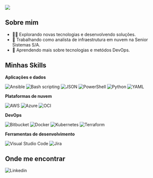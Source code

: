 ![](https://komarev.com/ghpvc/?username=chrystianbarros&color=006bed)

## Sobre mim

- 👨‍💻 Explorando novas tecnologias e desenvolvendo soluções.
- 💼 Trabalhando como analista de infraestrutura em nuvem na Senior Sistemas S/A.
- 🌱 Aprendendo mais sobre tecnologias e metódos DevOps.

## Minhas Skills

**Aplicações e dados**

![Ansible](https://img.shields.io/badge/Ansible-333333?style=flat&logo=ansible&logoColor=white)
![Bash scripting](https://img.shields.io/badge/Bash_Scripting-333333?style=flat&logo=gnu-bash&logoColor=white)
![JSON](https://img.shields.io/badge/JSON-333333?style=flat&logo=JSON&logoColor=white)
![PowerShell](https://img.shields.io/badge/PowerShell-333333?style=flat&logo=powershell&logoColor=white)
![Python](https://img.shields.io/badge/Python-333333?style=flat&logo=python&logoColor=ffdd54)
![YAML](https://img.shields.io/badge/YAML-333333?style=flat&logo=yaml&logoColor=white)

**Plataformas de nuvem**

![AWS](https://img.shields.io/badge/AWS-orange?style=flat&logo=amazon-aws&logoColor=white)
![Azure](https://img.shields.io/badge/Azure-blue?style=flat&logo=microsoftazure&logoColor=white)
![OCI](https://img.shields.io/badge/OCI-red?style=flat&logo=oracle&logoColor=white)

**DevOps**

![Bitbucket](https://img.shields.io/badge/Bitbucket-333333?style=flat&logo=bitbucket&logoColor=blue)
![Docker](https://img.shields.io/badge/Docker-333333?style=flat&logo=docker)
![Kubernetes](https://img.shields.io/badge/Kubernetes-333333?style=flat&logo=kubernetes&logoColor=blue)
![Terraform](https://img.shields.io/badge/Terraform-333333?style=flat&logo=terraform&logoColor=235835CC)

**Ferramentas de desenvolvimento**

![Visual Studio Code](https://img.shields.io/badge/Visual%20Studio%20Code-333333?style=flat&logo=visual-studio-code&logoColor=007ACC)
![Jira](https://img.shields.io/badge/Jira-333333?style=flat&logo=jira&logoColor=blue)

## Onde me encontrar

![Linkedin](https://img.shields.io/badge/LinkedIn-blue?style=flat-square&logo=Linkedin&logoColor=white&link=https://www.linkedin.com/in/chrystianbarros/)